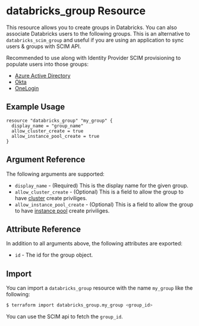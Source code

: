 # databricks_group Resource

This resource allows you to create groups in Databricks. You can also associate Databricks users to the following groups. This is an alternative to `databricks_scim_group` and useful if you are using an application to sync users & groups with SCIM API.

Recommended to use along with Identity Provider SCIM provisioning to populate users into those groups:

* [Azure Active Directory](https://docs.microsoft.com/en-us/azure/databricks/administration-guide/users-groups/scim/aad)
* [Okta](https://docs.databricks.com/administration-guide/users-groups/scim/okta.html)
* [OneLogin](https://docs.databricks.com/administration-guide/users-groups/scim/onelogin.html)

## Example Usage

```hcl
resource "databricks_group" "my_group" {
  display_name = "group_name"
  allow_cluster_create = true
  allow_instance_pool_create = true
}
```
## Argument Reference

The following arguments are supported:

* `display_name` -  (Required) This is the display name for the given group.
* `allow_cluster_create` -  (Optional) This is a field to allow the group to have [cluster](cluster.md) create priviliges.
* `allow_instance_pool_create` -  (Optional) This is a field to allow the group to have [instance pool](instance_pool.md) create priviliges.

## Attribute Reference

In addition to all arguments above, the following attributes are exported:

* `id` -  The id for the group object.

## Import

You can import a `databricks_group` resource with the name `my_group` like the following:

```bash
$ terraform import databricks_group.my_group <group_id>
```

You can use the SCIM api to fetch the `group_id`.
